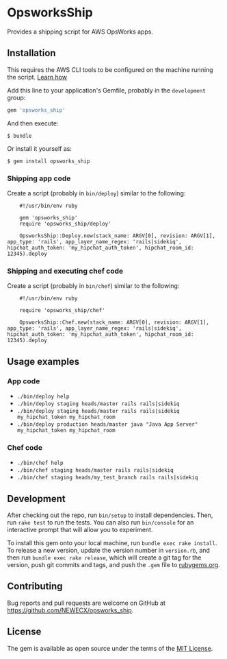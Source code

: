 # OpsworksShip

Provides a shipping script for AWS OpsWorks apps.

## Installation

This requires the AWS CLI tools to be configured on the machine running the script. [Learn how](http://docs.aws.amazon.com/cli/latest/userguide/cli-chap-getting-started.html)  

Add this line to your application's Gemfile, probably in the `development` group:

```ruby
gem 'opsworks_ship'
```

And then execute:

    $ bundle

Or install it yourself as:

    $ gem install opsworks_ship
    
### Shipping app code

Create a script (probably in `bin/deploy`) similar to the following:

        #!/usr/bin/env ruby
        
        gem 'opsworks_ship'
        require 'opsworks_ship/deploy'
        
        OpsworksShip::Deploy.new(stack_name: ARGV[0], revision: ARGV[1], app_type: 'rails', app_layer_name_regex: 'rails|sidekiq', hipchat_auth_token: 'my_hipchat_auth_token', hipchat_room_id: 12345).deploy

### Shipping and executing chef code

Create a script (probably in `bin/chef`) similar to the following:

        #!/usr/bin/env ruby
        
        require 'opsworks_ship/chef'
        
        OpsworksShip::Chef.new(stack_name: ARGV[0], revision: ARGV[1], app_type: 'rails', app_layer_name_regex: 'rails|sidekiq', hipchat_auth_token: 'my_hipchat_auth_token', hipchat_room_id: 12345).deploy


## Usage examples

### App code

* `./bin/deploy help`
* `./bin/deploy staging heads/master rails rails|sidekiq`
* `./bin/deploy staging heads/master rails rails|sidekiq my_hipchat_token my_hipchat_room`
* `./bin/deploy production heads/master java "Java App Server" my_hipchat_token my_hipchat_room`

### Chef code

* `./bin/chef help`
* `./bin/chef staging heads/master rails rails|sidekiq`
* `./bin/chef staging heads/my_test_branch rails rails|sidekiq`

## Development

After checking out the repo, run `bin/setup` to install dependencies. Then, run `rake test` to run the tests. You can also run `bin/console` for an interactive prompt that will allow you to experiment.

To install this gem onto your local machine, run `bundle exec rake install`. To release a new version, update the version number in `version.rb`, and then run `bundle exec rake release`, which will create a git tag for the version, push git commits and tags, and push the `.gem` file to [rubygems.org](https://rubygems.org).

## Contributing

Bug reports and pull requests are welcome on GitHub at https://github.com/NEWECX/opsworks_ship.


## License

The gem is available as open source under the terms of the [MIT License](http://opensource.org/licenses/MIT).
